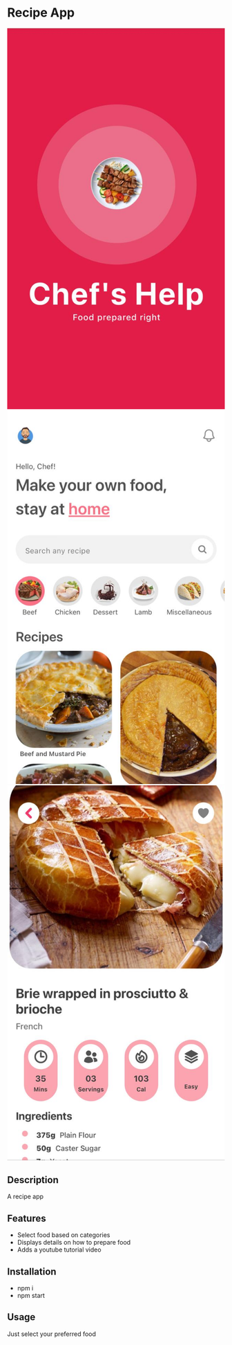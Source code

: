 # Recipe App

![Project Logo](./assets/main.jpeg)
![Project Logo](./assets/home.jpeg)
![Project Logo](./assets/second.jpeg)

## Description

A recipe app

## Features

- Select food based on categories
- Displays details on how to prepare food
- Adds a youtube tutorial video

## Installation

- npm i
- npm start

## Usage

Just select your preferred food
